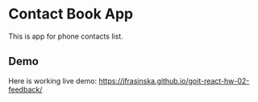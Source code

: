 # Contact Book App

This is app for phone contacts list.

## Demo

Here is working live demo:
https://jfrasinska.github.io/goit-react-hw-02-feedback/

